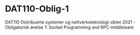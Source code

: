 # DAT110-Oblig-1

DAT110 Distribuerte systemer og nettverksteknologi våren 2021 - Obligatorisk øvelse 1: Socket Programming and RPC middleware
